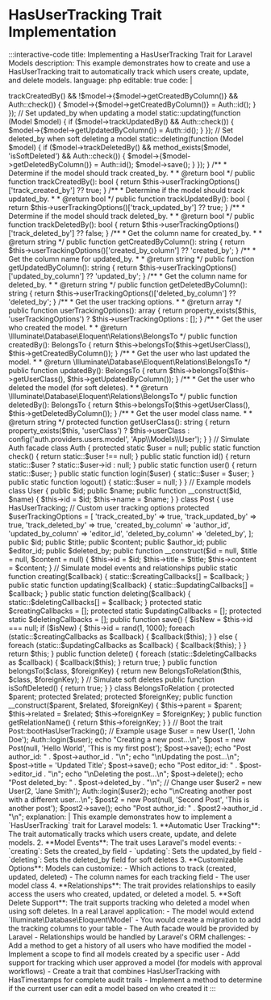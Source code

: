 # HasUserTracking Trait Implementation

:::interactive-code
title: Implementing a HasUserTracking Trait for Laravel Models
description: This example demonstrates how to create and use a HasUserTracking trait to automatically track which users create, update, and delete models.
language: php
editable: true
code: |
  <?php
  
  namespace App\Models\Traits;
  
  use Illuminate\Database\Eloquent\Model;
  use Illuminate\Database\Eloquent\Relations\BelongsTo;
  use Illuminate\Support\Facades\Auth;
  
  trait HasUserTracking {
      /**
       * Boot the trait.
       *
       * @return void
       */
      public static function bootHasUserTracking() {
          // Set created_by when creating a model
          static::creating(function (Model $model) {
              if ($model->trackCreatedBy() && !$model->{$model->getCreatedByColumn()} && Auth::check()) {
                  $model->{$model->getCreatedByColumn()} = Auth::id();
              }
          });
          
          // Set updated_by when updating a model
          static::updating(function (Model $model) {
              if ($model->trackUpdatedBy() && Auth::check()) {
                  $model->{$model->getUpdatedByColumn()} = Auth::id();
              }
          });
          
          // Set deleted_by when soft deleting a model
          static::deleting(function (Model $model) {
              if ($model->trackDeletedBy() && method_exists($model, 'isSoftDeleted') && Auth::check()) {
                  $model->{$model->getDeletedByColumn()} = Auth::id();
                  $model->save();
              }
          });
      }
      
      /**
       * Determine if the model should track created_by.
       *
       * @return bool
       */
      public function trackCreatedBy(): bool {
          return $this->userTrackingOptions()['track_created_by'] ?? true;
      }
      
      /**
       * Determine if the model should track updated_by.
       *
       * @return bool
       */
      public function trackUpdatedBy(): bool {
          return $this->userTrackingOptions()['track_updated_by'] ?? true;
      }
      
      /**
       * Determine if the model should track deleted_by.
       *
       * @return bool
       */
      public function trackDeletedBy(): bool {
          return $this->userTrackingOptions()['track_deleted_by'] ?? false;
      }
      
      /**
       * Get the column name for created_by.
       *
       * @return string
       */
      public function getCreatedByColumn(): string {
          return $this->userTrackingOptions()['created_by_column'] ?? 'created_by';
      }
      
      /**
       * Get the column name for updated_by.
       *
       * @return string
       */
      public function getUpdatedByColumn(): string {
          return $this->userTrackingOptions()['updated_by_column'] ?? 'updated_by';
      }
      
      /**
       * Get the column name for deleted_by.
       *
       * @return string
       */
      public function getDeletedByColumn(): string {
          return $this->userTrackingOptions()['deleted_by_column'] ?? 'deleted_by';
      }
      
      /**
       * Get the user tracking options.
       *
       * @return array
       */
      public function userTrackingOptions(): array {
          return property_exists($this, 'userTrackingOptions') 
              ? $this->userTrackingOptions 
              : [];
      }
      
      /**
       * Get the user who created the model.
       *
       * @return \Illuminate\Database\Eloquent\Relations\BelongsTo
       */
      public function createdBy(): BelongsTo {
          return $this->belongsTo($this->getUserClass(), $this->getCreatedByColumn());
      }
      
      /**
       * Get the user who last updated the model.
       *
       * @return \Illuminate\Database\Eloquent\Relations\BelongsTo
       */
      public function updatedBy(): BelongsTo {
          return $this->belongsTo($this->getUserClass(), $this->getUpdatedByColumn());
      }
      
      /**
       * Get the user who deleted the model (for soft deletes).
       *
       * @return \Illuminate\Database\Eloquent\Relations\BelongsTo
       */
      public function deletedBy(): BelongsTo {
          return $this->belongsTo($this->getUserClass(), $this->getDeletedByColumn());
      }
      
      /**
       * Get the user model class name.
       *
       * @return string
       */
      protected function getUserClass(): string {
          return property_exists($this, 'userClass') 
              ? $this->userClass 
              : config('auth.providers.users.model', 'App\\Models\\User');
      }
  }
  
  // Simulate Auth facade
  class Auth {
      protected static $user = null;
      
      public static function check() {
          return static::$user !== null;
      }
      
      public static function id() {
          return static::$user ? static::$user->id : null;
      }
      
      public static function user() {
          return static::$user;
      }
      
      public static function login($user) {
          static::$user = $user;
      }
      
      public static function logout() {
          static::$user = null;
      }
  }
  
  // Example models
  class User {
      public $id;
      public $name;
      
      public function __construct($id, $name) {
          $this->id = $id;
          $this->name = $name;
      }
  }
  
  class Post {
      use HasUserTracking;
      
      // Custom user tracking options
      protected $userTrackingOptions = [
          'track_created_by' => true,
          'track_updated_by' => true,
          'track_deleted_by' => true,
          'created_by_column' => 'author_id',
          'updated_by_column' => 'editor_id',
          'deleted_by_column' => 'deleted_by',
      ];
      
      public $id;
      public $title;
      public $content;
      public $author_id;
      public $editor_id;
      public $deleted_by;
      
      public function __construct($id = null, $title = null, $content = null) {
          $this->id = $id;
          $this->title = $title;
          $this->content = $content;
      }
      
      // Simulate model events and relationships
      public static function creating($callback) {
          static::$creatingCallbacks[] = $callback;
      }
      
      public static function updating($callback) {
          static::$updatingCallbacks[] = $callback;
      }
      
      public static function deleting($callback) {
          static::$deletingCallbacks[] = $callback;
      }
      
      protected static $creatingCallbacks = [];
      protected static $updatingCallbacks = [];
      protected static $deletingCallbacks = [];
      
      public function save() {
          $isNew = $this->id === null;
          
          if ($isNew) {
              $this->id = rand(1, 1000);
              
              foreach (static::$creatingCallbacks as $callback) {
                  $callback($this);
              }
          } else {
              foreach (static::$updatingCallbacks as $callback) {
                  $callback($this);
              }
          }
          
          return $this;
      }
      
      public function delete() {
          foreach (static::$deletingCallbacks as $callback) {
              $callback($this);
          }
          
          return true;
      }
      
      public function belongsTo($class, $foreignKey) {
          return new BelongsToRelation($this, $class, $foreignKey);
      }
      
      // Simulate soft deletes
      public function isSoftDeleted() {
          return true;
      }
  }
  
  class BelongsToRelation {
      protected $parent;
      protected $related;
      protected $foreignKey;
      
      public function __construct($parent, $related, $foreignKey) {
          $this->parent = $parent;
          $this->related = $related;
          $this->foreignKey = $foreignKey;
      }
      
      public function getRelationName() {
          return $this->foreignKey;
      }
  }
  
  // Boot the trait
  Post::bootHasUserTracking();
  
  // Example usage
  $user = new User(1, 'John Doe');
  Auth::login($user);
  
  echo "Creating a new post...\n";
  $post = new Post(null, 'Hello World', 'This is my first post');
  $post->save();
  
  echo "Post author_id: " . $post->author_id . "\n";
  
  echo "\nUpdating the post...\n";
  $post->title = 'Updated Title';
  $post->save();
  
  echo "Post editor_id: " . $post->editor_id . "\n";
  
  echo "\nDeleting the post...\n";
  $post->delete();
  
  echo "Post deleted_by: " . $post->deleted_by . "\n";
  
  // Change user
  $user2 = new User(2, 'Jane Smith');
  Auth::login($user2);
  
  echo "\nCreating another post with a different user...\n";
  $post2 = new Post(null, 'Second Post', 'This is another post');
  $post2->save();
  
  echo "Post author_id: " . $post2->author_id . "\n";
explanation: |
  This example demonstrates how to implement a `HasUserTracking` trait for Laravel models:
  
  1. **Automatic User Tracking**: The trait automatically tracks which users create, update, and delete models.
  
  2. **Model Events**: The trait uses Laravel's model events:
     - `creating`: Sets the created_by field
     - `updating`: Sets the updated_by field
     - `deleting`: Sets the deleted_by field for soft deletes
  
  3. **Customizable Options**: Models can customize:
     - Which actions to track (created, updated, deleted)
     - The column names for each tracking field
     - The user model class
  
  4. **Relationships**: The trait provides relationships to easily access the users who created, updated, or deleted a model.
  
  5. **Soft Delete Support**: The trait supports tracking who deleted a model when using soft deletes.
  
  In a real Laravel application:
  - The model would extend `Illuminate\Database\Eloquent\Model`
  - You would create a migration to add the tracking columns to your table
  - The Auth facade would be provided by Laravel
  - Relationships would be handled by Laravel's ORM
challenges:
  - Add a method to get a history of all users who have modified the model
  - Implement a scope to find all models created by a specific user
  - Add support for tracking which user approved a model (for models with approval workflows)
  - Create a trait that combines HasUserTracking with HasTimestamps for complete audit trails
  - Implement a method to determine if the current user can edit a model based on who created it
:::
